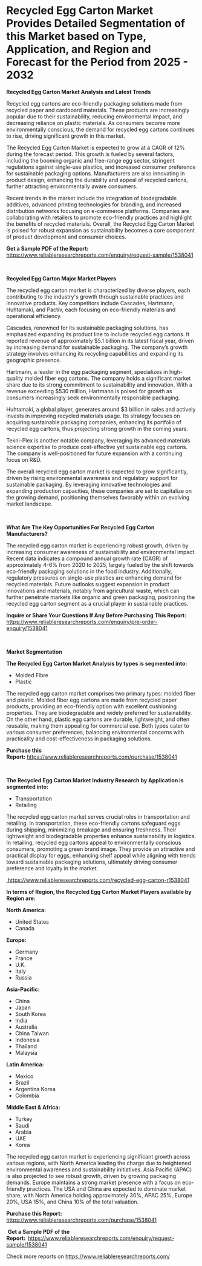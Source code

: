<p><h1>Recycled Egg Carton Market Provides Detailed Segmentation of this Market based on Type, Application, and Region and Forecast for the Period from 2025 - 2032</h1></p><p><strong>Recycled Egg Carton Market Analysis and Latest Trends</strong></p>
<p><p>Recycled egg cartons are eco-friendly packaging solutions made from recycled paper and cardboard materials. These products are increasingly popular due to their sustainability, reducing environmental impact, and decreasing reliance on plastic materials. As consumers become more environmentally conscious, the demand for recycled egg cartons continues to rise, driving significant growth in this market.</p><p>The Recycled Egg Carton Market is expected to grow at a CAGR of 12% during the forecast period. This growth is fueled by several factors, including the booming organic and free-range egg sector, stringent regulations against single-use plastics, and increased consumer preference for sustainable packaging options. Manufacturers are also innovating in product design, enhancing the durability and appeal of recycled cartons, further attracting environmentally aware consumers.</p><p>Recent trends in the market include the integration of biodegradable additives, advanced printing technologies for branding, and increased distribution networks focusing on e-commerce platforms. Companies are collaborating with retailers to promote eco-friendly practices and highlight the benefits of recycled materials. Overall, the Recycled Egg Carton Market is poised for robust expansion as sustainability becomes a core component of product development and consumer choices.</p></p>
<p><strong>Get a Sample PDF of the Report:&nbsp;</strong> <a href="https://www.reliableresearchreports.com/enquiry/request-sample/1538041?utm_campaign=2263&utm_medium=2&utm_source=Github&utm_content=ia&utm_term=08022025&utm_id=recycled-egg-carton">https://www.reliableresearchreports.com/enquiry/request-sample/1538041</a></p>
<p>&nbsp;</p>
<p><strong>Recycled Egg Carton Major Market Players</strong></p>
<p><p>The recycled egg carton market is characterized by diverse players, each contributing to the industry's growth through sustainable practices and innovative products. Key competitors include Cascades, Hartmann, Huhtamaki, and Pactiv, each focusing on eco-friendly materials and operational efficiency.</p><p>Cascades, renowned for its sustainable packaging solutions, has emphasized expanding its product line to include recycled egg cartons. It reported revenue of approximately $5.1 billion in its latest fiscal year, driven by increasing demand for sustainable packaging. The company’s growth strategy involves enhancing its recycling capabilities and expanding its geographic presence.</p><p>Hartmann, a leader in the egg packaging segment, specializes in high-quality molded fiber egg cartons. The company holds a significant market share due to its strong commitment to sustainability and innovation. With a revenue exceeding $530 million, Hartmann is poised for growth as consumers increasingly seek environmentally responsible packaging.</p><p>Huhtamaki, a global player, generates around $3 billion in sales and actively invests in improving recycled materials usage. Its strategy focuses on acquiring sustainable packaging companies, enhancing its portfolio of recycled egg cartons, thus projecting strong growth in the coming years.</p><p>Tekni-Plex is another notable company, leveraging its advanced materials science expertise to produce cost-effective yet sustainable egg cartons. The company is well-positioned for future expansion with a continuing focus on R&D.</p><p>The overall recycled egg carton market is expected to grow significantly, driven by rising environmental awareness and regulatory support for sustainable packaging. By leveraging innovative technologies and expanding production capacities, these companies are set to capitalize on the growing demand, positioning themselves favorably within an evolving market landscape.</p></p>
<p>&nbsp;</p>
<p><strong>What Are The Key Opportunities For Recycled Egg Carton Manufacturers?</strong></p>
<p><p>The recycled egg carton market is experiencing robust growth, driven by increasing consumer awareness of sustainability and environmental impact. Recent data indicates a compound annual growth rate (CAGR) of approximately 4-6% from 2020 to 2025, largely fueled by the shift towards eco-friendly packaging solutions in the food industry. Additionally, regulatory pressures on single-use plastics are enhancing demand for recycled materials. Future outlooks suggest expansion in product innovations and materials, notably from agricultural waste, which can further penetrate markets like organic and green packaging, positioning the recycled egg carton segment as a crucial player in sustainable practices.</p></p>
<p><strong>Inquire or Share Your Questions If Any Before Purchasing This Report:</strong> <a href="https://www.reliableresearchreports.com/enquiry/pre-order-enquiry/1538041?utm_campaign=2263&utm_medium=2&utm_source=Github&utm_content=ia&utm_term=08022025&utm_id=recycled-egg-carton">https://www.reliableresearchreports.com/enquiry/pre-order-enquiry/1538041</a></p>
<p>&nbsp;</p>
<p><strong>Market Segmentation</strong></p>
<p><strong>The Recycled Egg Carton Market Analysis by types is segmented into:</strong></p>
<p><ul><li>Molded Fibre</li><li>Plastic</li></ul></p>
<p><p>The recycled egg carton market comprises two primary types: molded fiber and plastic. Molded fiber egg cartons are made from recycled paper products, providing an eco-friendly option with excellent cushioning properties. They are biodegradable and widely preferred for sustainability. On the other hand, plastic egg cartons are durable, lightweight, and often reusable, making them appealing for commercial use. Both types cater to various consumer preferences, balancing environmental concerns with practicality and cost-effectiveness in packaging solutions.</p></p>
<p><strong>Purchase this Report:&nbsp;</strong><a href="https://www.reliableresearchreports.com/purchase/1538041?utm_campaign=2263&utm_medium=2&utm_source=Github&utm_content=ia&utm_term=08022025&utm_id=recycled-egg-carton">https://www.reliableresearchreports.com/purchase/1538041</a></p>
<p>&nbsp;</p>
<p><strong>The Recycled Egg Carton Market Industry Research by Application is segmented into:</strong></p>
<p><ul><li>Transportation</li><li>Retailing</li></ul></p>
<p><p>The recycled egg carton market serves crucial roles in transportation and retailing. In transportation, these eco-friendly cartons safeguard eggs during shipping, minimizing breakage and ensuring freshness. Their lightweight and biodegradable properties enhance sustainability in logistics. In retailing, recycled egg cartons appeal to environmentally conscious consumers, promoting a green brand image. They provide an attractive and practical display for eggs, enhancing shelf appeal while aligning with trends toward sustainable packaging solutions, ultimately driving consumer preference and loyalty in the market.</p></p>
<p><a href="https://www.reliableresearchreports.com/recycled-egg-carton-r1538041?utm_campaign=2263&utm_medium=2&utm_source=Github&utm_content=ia&utm_term=08022025&utm_id=recycled-egg-carton">&nbsp;https://www.reliableresearchreports.com/recycled-egg-carton-r1538041</a></p>
<p><strong>In terms of Region, the Recycled Egg Carton Market Players available by Region are:</strong></p>
<p>
    <p> <strong> North America: </strong>
        <ul>
            <li>United States</li>
            <li>Canada</li>
        </ul>
        </p> 
    <p> <strong> Europe: </strong>
        <ul>
            <li>Germany</li>
            <li>France</li>
            <li>U.K.</li>
            <li>Italy</li>
            <li>Russia</li>
        </ul>
        </p> 
    <p> <strong> Asia-Pacific: </strong>
        <ul>
            <li>China</li>
            <li>Japan</li>
            <li>South Korea</li>
            <li>India</li>
            <li>Australia</li>
            <li>China Taiwan</li>
            <li>Indonesia</li>
            <li>Thailand</li>
            <li>Malaysia</li>
        </ul>
        </p> 
    <p> <strong> Latin America: </strong>
        <ul>
            <li>Mexico</li>
            <li>Brazil</li>
            <li>Argentina Korea</li>
            <li>Colombia</li>
        </ul>
        </p> 
    <p> <strong> Middle East & Africa: </strong>
        <ul>
            <li>Turkey</li>
            <li>Saudi</li>
            <li>Arabia</li>
            <li>UAE</li>
            <li>Korea</li>
        </ul>
    </p>
    </p>
<p><p>The recycled egg carton market is experiencing significant growth across various regions, with North America leading the charge due to heightened environmental awareness and sustainability initiatives. Asia Pacific (APAC) is also projected to see robust growth, driven by growing packaging demands. Europe maintains a strong market presence with a focus on eco-friendly practices. The USA and China are expected to dominate market share, with North America holding approximately 30%, APAC 25%, Europe 20%, USA 15%, and China 10% of the total valuation.</p></p>
<p><strong>Purchase this Report: </strong><a href="https://www.reliableresearchreports.com/purchase/1538041?utm_campaign=2263&utm_medium=2&utm_source=Github&utm_content=ia&utm_term=08022025&utm_id=recycled-egg-carton">https://www.reliableresearchreports.com/purchase/1538041</a></p>
<p>&nbsp;<strong>Get a Sample PDF of the Report:&nbsp;&nbsp;</strong><a href="https://www.reliableresearchreports.com/enquiry/request-sample/1538041?utm_campaign=2263&utm_medium=2&utm_source=Github&utm_content=ia&utm_term=08022025&utm_id=recycled-egg-carton">https://www.reliableresearchreports.com/enquiry/request-sample/1538041</a></p>
<p><strong></strong></p>
<p>Check more reports on <a href="https://www.reliableresearchreports.com/?utm_campaign=2263&utm_medium=2&utm_source=Github&utm_content=ia&utm_term=08022025&utm_id=recycled-egg-carton">https://www.reliableresearchreports.com/</a></p>